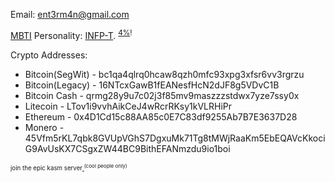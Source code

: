 Email: ent3rm4n@gmail.com

[MBTI](https://en.wikipedia.org/wiki/Myers–Briggs_Type_Indicator) Personality: [INFP-T](https://www.16personalities.com/infp-personality). <sup>[4%](https://en.wikipedia.org/wiki/Myers%E2%80%93Briggs_Type_Indicator#Type_dynamics_and_development)!</sup>

<!--[Favorite Musics](https://gist.github.com/Enteerman/2674cf88f2d3aba5f3ce7d7d4baff65f)-->

Crypto Addresses:
 - Bitcoin(SegWit) - bc1qa4qlrq0hcaw8qzh0mfc93xpg3xfsr6vv3rgrzu
 - Bitcoin(Legacy) - 16NTcxGawB1fEANesfHcN2dJF8g5VDvC1B
 - Bitcoin Cash - qrmg28y9u7c02j3f85mv9maszzzstdwx7yze7ssy0x
 - Litecoin - LTov1i9vvhAikCeJ4wRcrRKsy1kVLRHiPr
 - Ethereum - 0x4D1Cd15c88AA85c0E7C83df9255Ab7B7E3637D28
 - Monero - 45Vfm5rKL7qbk8GVUpVGhS7DgxuMk71Tg8tMWjRaaKm5EbEQAVcKkociG9AvUsKX7CSgxZW44BC9BithEFANmzdu9io1boi

<sub><sub>join the epic kasm server[ ](https://discord.gg/aJxt5Xn)<sup>(cool people only)</sup></sub></sub>
